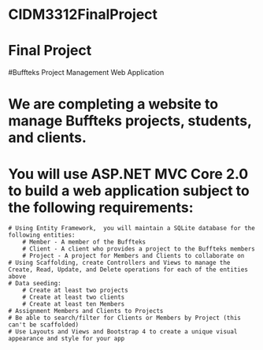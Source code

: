 # CIDM3312FinalProject

# Final Project

#Buffteks Project Management Web Application

# We are completing a website to manage Buffteks projects, students, and clients.

# You will use ASP.NET MVC Core 2.0 to build a web application subject to the following requirements:

    # Using Entity Framework,  you will maintain a SQLite database for the following entities:
        # Member - A member of the Buffteks
        # Client - A client who provides a project to the Buffteks members
        # Project - A project for Members and Clients to collaborate on
    # Using Scaffolding, create Controllers and Views to manage the Create, Read, Update, and Delete operations for each of the entities above
    # Data seeding:
        # Create at least two projects
        # Create at least two clients
        # Create at least ten Members
    # Assignment Members and Clients to Projects
    # Be able to search/filter for Clients or Members by Project (this can't be scaffolded)
    # Use Layouts and Views and Bootstrap 4 to create a unique visual appearance and style for your app
